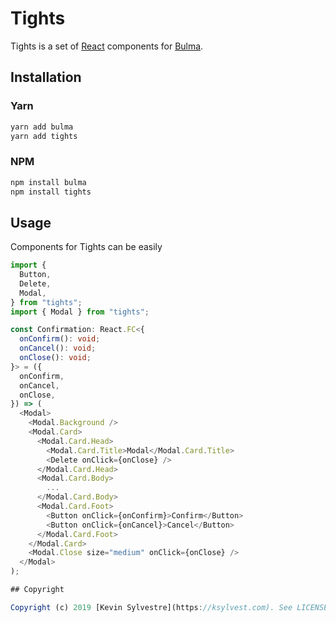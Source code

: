 # Tights

Tights is a set of [React](https://reactjs.org) components for [Bulma](https://bulma.io).

## Installation

### Yarn

```sh
yarn add bulma
yarn add tights
```

### NPM

```sh
npm install bulma
npm install tights
```

## Usage

Components for Tights can be easily

```typescript
import {
  Button,
  Delete,
  Modal,
} from "tights";
import { Modal } from "tights";

const Confirmation: React.FC<{
  onConfirm(): void;
  onCancel(): void;
  onClose(): void;
}> = ({
  onConfirm,
  onCancel,
  onClose,
}) => (
  <Modal>
    <Modal.Background />
    <Modal.Card>
      <Modal.Card.Head>
        <Modal.Card.Title>Modal</Modal.Card.Title>
        <Delete onClick={onClose} />
      </Modal.Card.Head>
      <Modal.Card.Body>
        ...
      </Modal.Card.Body>
      <Modal.Card.Foot>
        <Button onClick={onConfirm}>Confirm</Button>
        <Button onClick={onCancel}>Cancel</Button>
      </Modal.Card.Foot>
    </Modal.Card>
    <Modal.Close size="medium" onClick={onClose} />
  </Modal>
);

## Copyright

Copyright (c) 2019 [Kevin Sylvestre](https://ksylvest.com). See LICENSE for details.
